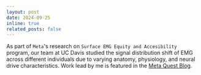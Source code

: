 ```yaml
---
layout: post
date: 2024-09-25 
inline: true
related_posts: false
---
```


As part of `Meta`'s  research on `Surface EMG Equity and Accesibility` program, our team at UC Davis studied the signal distribution shift of EMG across different individuals due to varying anatomy, physiology, and neural drive characteristics.  Work lead by me is featured in the [Meta Quest Blog](https://www.meta.com/blog/quest/surface-emg-wristband-electromyography-human-computer-interaction-hci/?srsltid=AfmBOookNyarYzKdalvVvcZYu75t3if9Yfab3al21tyrdjIWWQ7SHRgC).